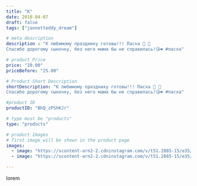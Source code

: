 ```yaml
---
title: "К"
date: 2018-04-07
draft: false
tags: ["jannetteddy_dream"]

# meta description
description : "К любимому празднику готовы!!! Пасха 🐣 🙏 
Спасибо дорогому сыночку, без него мама бы не справилась!😘❤️ #пасха"

# product Price
price: "20.00"
priceBefore: "25.00"

# Product Short Description
shortDescription: "К любимому празднику готовы!!! Пасха 🐣 🙏 
Спасибо дорогому сыночку, без него мама бы не справилась!😘❤️ #пасха"

#product ID
productID: "BhQ_zPShKJr"

# type must be "products"
type: "products"

# product Images
# first image will be shown in the product page
images:
  - image: "https://scontent-arn2-2.cdninstagram.com/v/t51.2885-15/e35/29716801_197699970866744_7287267553674526720_n.jpg?_nc_ht=scontent-arn2-2.cdninstagram.com&_nc_cat=108&_nc_ohc=kb_aCEOEShQAX-QU4MP&se=7&tp=1&oh=72701588b1e0cd8070706867e7cca448&oe=605DB69A&ig_cache_key=MTc1MjE4MDY4MDA4OTI4NjcwOQ%3D%3D.2"
  - image: "https://scontent-arn2-2.cdninstagram.com/v/t51.2885-15/e35/29738081_431060873989220_3242083194694008832_n.jpg?_nc_ht=scontent-arn2-2.cdninstagram.com&_nc_cat=108&_nc_ohc=Yysk5eJM9AYAX_wG0Hh&se=7&tp=1&oh=b3eba90dc17e0a1e7196f5bd73bc3552&oe=605D56EF&ig_cache_key=MTc1MjE4MDcxNTI3MTIyNTAzOA%3D%3D.2"

---
```

lorem
